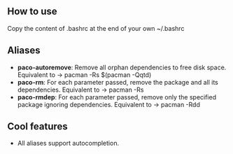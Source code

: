 How to use
---------------------
Copy the content of .bashrc at the end of your own ~/.bashrc

Aliases
---------------------

* **paco-autoremove**: Remove all orphan dependencies to free disk space. Equivalent to -> pacman -Rs $(pacman -Qqtd)
* **paco-rm**: For each parameter passed, remove the package and all its dependencies. Equivalent to -> pacman -Rs
* **paco-rmdep**: For each parameter passed, remove only the specified package ignoring dependencies. Equivalent to -> pacman -Rdd

Cool features
---------------------

* All aliases support autocompletion.
